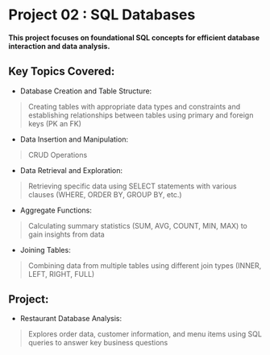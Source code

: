 # Project 02 : SQL Databases
#### This project focuses on foundational SQL concepts for efficient database interaction and data analysis.

**Key Topics Covered:**
---
- Database Creation and Table Structure:
>Creating tables with appropriate data types and constraints and establishing relationships between tables using primary and foreign keys (PK an FK)
- Data Insertion and Manipulation:
>CRUD Operations
- Data Retrieval and Exploration:
>Retrieving specific data using SELECT statements with various clauses (WHERE, ORDER BY, GROUP BY, etc.)
- Aggregate Functions:
>Calculating summary statistics (SUM, AVG, COUNT, MIN, MAX) to gain insights from data
- Joining Tables:
>Combining data from multiple tables using different join types (INNER, LEFT, RIGHT, FULL)

**Project:**
---
- Restaurant Database Analysis:  
>Explores order data, customer information, and menu items using SQL queries to answer key business questions
